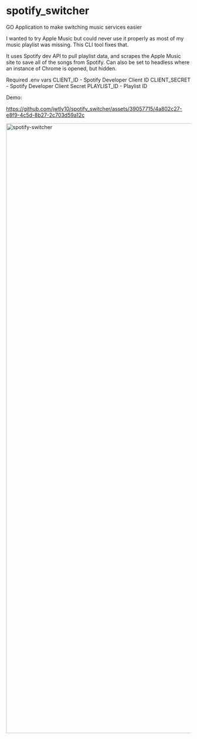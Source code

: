 # spotify_switcher
GO Application to make switching music services easier

I wanted to try Apple Music but could never use it properly as most of my music playlist was missing. This CLI tool fixes that. 

It uses Spotify dev API to pull playlist data, and scrapes the Apple Music site to save all of the songs from Spotify. Can also be set to headless where an instance of Chrome is opened, but hidden.

Required .env vars
CLIENT_ID - Spotify Developer Client ID
CLIENT_SECRET - Spotify Developer Client Secret
PLAYLIST_ID - Playlist ID

Demo:

https://github.com/jwtly10/spotify_switcher/assets/39057715/4a802c27-e8f9-4c5d-8b27-2c703d59a12c


<img width="1664" alt="spotify-switcher" src="https://github.com/jwtly10/spotify_switcher/assets/39057715/cf18af2c-a08c-47b5-94dc-daf33d40a35a">
